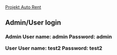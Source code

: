 [Projekt Auto Rent](https://andreilebedev24.thkit.ee/WEB/WEBphp/rent/loginrent.php)
<h2>Admin/User login </h2>
<h3>
Admin 
User name: admin
Password: admin

User
User name: test2
Password: test2
</h3>
